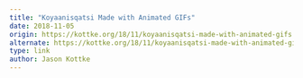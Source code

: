 ```yaml
---
title: "Koyaanisqatsi Made with Animated GIFs"
date: 2018-11-05
origin: https://kottke.org/18/11/koyaanisqatsi-made-with-animated-gifs
alternate: https://kottke.org/18/11/koyaanisqatsi-made-with-animated-gifs
type: link
author: Jason Kottke
---
```


